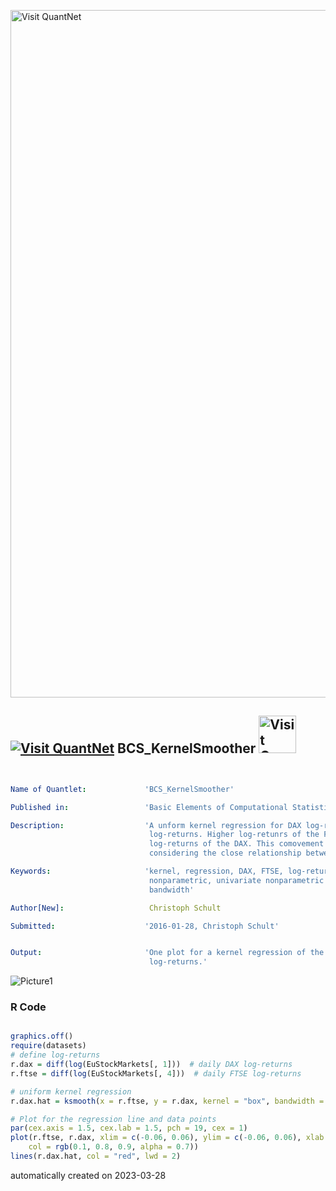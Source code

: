 [<img src="https://github.com/QuantLet/Styleguide-and-FAQ/blob/master/pictures/banner.png" width="1100" alt="Visit QuantNet">](http://quantlet.de/)

## [<img src="https://github.com/QuantLet/Styleguide-and-FAQ/blob/master/pictures/qloqo.png" alt="Visit QuantNet">](http://quantlet.de/) **BCS_KernelSmoother** [<img src="https://github.com/QuantLet/Styleguide-and-FAQ/blob/master/pictures/QN2.png" width="60" alt="Visit QuantNet 2.0">](http://quantlet.de/)

```yaml


Name of Quantlet:             'BCS_KernelSmoother'

Published in:                 'Basic Elements of Computational Statistics'

Description:                  'A unform kernel regression for DAX log-returns on FTSE
                               log-returns. Higher log-retunrs of the FTSE predict higher
                               log-returns of the DAX. This comovement seems reasonable
                               considering the close relationship between both indices.'

Keywords:                     'kernel, regression, DAX, FTSE, log-returns, estimation, plot, 
                               nonparametric, univariate nonparametric regression, uniform, 
                               bandwidth'

Author[New]:                   Christoph Schult

Submitted:                    '2016-01-28, Christoph Schult'


Output:                       'One plot for a kernel regression of the DAX log-returns on FTSE
                               log-returns.'

```

![Picture1](BCS_KernelSmoother.png)

### R Code
```r

graphics.off()
require(datasets)
# define log-returns
r.dax = diff(log(EuStockMarkets[, 1]))  # daily DAX log-returns
r.ftse = diff(log(EuStockMarkets[, 4]))  # daily FTSE log-returns

# uniform kernel regression
r.dax.hat = ksmooth(x = r.ftse, y = r.dax, kernel = "box", bandwidth = 0.001)  # and bandwidth equal to 0.001

# Plot for the regression line and data points
par(cex.axis = 1.5, cex.lab = 1.5, pch = 19, cex = 1)
plot(r.ftse, r.dax, xlim = c(-0.06, 0.06), ylim = c(-0.06, 0.06), xlab = "FTSE log-returns", ylab = "DAX log-returns", 
    col = rgb(0.1, 0.8, 0.9, alpha = 0.7))
lines(r.dax.hat, col = "red", lwd = 2)
```

automatically created on 2023-03-28